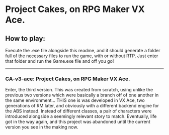 Project Cakes, on RPG Maker VX Ace.
======
## How to play:
Execute the .exe file alongside this readme, and it should generate a folder full of the necessary files to run the game, with or without RTP. Just enter that folder and run the Game.exe file and off you go!

---

### CA-v3-ace: Project Cakes, on RPG Maker VX Ace.
Enter, the third version. This was created from scratch, using unlike the previous two versions which were basically a branch off of one another in the same environment... THIS one is was developed in VX Ace, two generations of RM later, and obviously with a different backend engine for the ABS instead. Instead of different classes, a pair of characters were introduced alongside a seemingly relevant story to match. Eventually, life got in the way again, and this project was abandoned until the current version you see in the making now.
